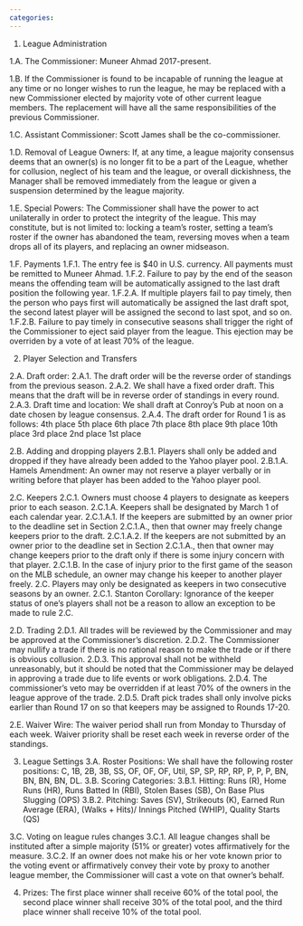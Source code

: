 ```yaml
---
categories: 
---
```



1. League Administration

1.A. The Commissioner: Muneer Ahmad 2017-present.

1.B. If the Commissioner is found to be incapable of running the league at any time or no longer wishes to run the league, he may be replaced with a new Commissioner elected by majority vote of other current league members. The replacement will have all the same responsibilities of the previous Commissioner.

1.C. Assistant Commissioner: Scott James shall be the co-commissioner.

1.D. Removal of League Owners: If, at any time, a league majority consensus deems that an owner(s) is no longer fit to be a part of the League, whether for collusion, neglect of his team and the league, or overall dickishness, the Manager shall be removed immediately from the league or given a suspension determined by the league majority.

1.E. Special Powers: The Commissioner shall have the power to act unilaterally in order to protect the integrity of the league. This may constitute, but is not limited to: locking a team’s roster, setting a team’s roster if the owner has abandoned the team, reversing moves when a team drops all of its players, and replacing an owner midseason.

1.F. Payments
1.F.1. The entry fee is $40 in U.S. currency. All payments must be remitted to Muneer Ahmad.
1.F.2. Failure to pay by the end of the season means the offending team will be automatically assigned to the last draft position the following year.
1.F.2.A. If multiple players fail to pay timely, then the person who pays first will automatically be assigned the last draft spot, the second latest player will be assigned the second to last spot, and so on.
1.F.2.B. Failure to pay timely in consecutive seasons shall trigger the right of the Commissioner to eject said player from the league. This ejection may be overriden by a vote of at least 70% of the league.

2. Player Selection and Transfers

2.A. Draft order:
2.A.1. The draft order will be the reverse order of standings from the previous season.
2.A.2. We shall have a fixed order draft. This means that the draft will be in reverse order of standings in every round.
2.A.3. Draft time and location: We shall draft at Conroy’s Pub at noon on a date chosen by league consensus.
2.A.4. The draft order for Round 1 is as follows:
4th place
5th place
6th place
7th place
8th place
9th place
10th place
3rd place
2nd place
1st place

2.B. Adding and dropping players
2.B.1. Players shall only be added and dropped if they have already been added to the Yahoo player pool.
2.B.1.A. Hamels Amendment: An owner may not reserve a player verbally or in writing before that player has been added to the Yahoo player pool.

2.C. Keepers
2.C.1. Owners must choose 4 players to designate as keepers prior to each season.
2.C.1.A. Keepers shall be designated by March 1 of each calendar year.
2.C.1.A.1. If the keepers are submitted by an owner prior to the deadline set in Section 2.C.1.A., then that owner may freely change keepers prior to the draft.
2.C.1.A.2. If the keepers are not submitted by an owner prior to the deadline set in Section 2.C.1.A., then that owner may change keepers prior to the draft only if there is some injury concern with that player.
2.C.1.B. In the case of injury prior to the first game of the season on the MLB schedule, an owner may change his keeper to another player freely.
2.C. Players may only be designated as keepers in two consecutive seasons by an owner.
2.C.1. Stanton Corollary: Ignorance of the keeper status of one’s players shall not be a reason to allow an exception to be made to rule 2.C.

2.D. Trading
2.D.1. All trades will be reviewed by the Commissioner and may be approved at the Commissioner’s discretion.
2.D.2. The Commissioner may nullify a trade if there is no rational reason to make the trade or if there is obvious collusion.
2.D.3. This approval shall not be withheld unreasonably, but it should be noted that the Commissioner may be delayed in approving a trade due to life events or work obligations.
2.D.4. The commissioner’s veto may be overridden if at least 70% of the owners in the league approve of the trade.
2.D.5. Draft pick trades shall only involve picks earlier than Round 17 on so that keepers may be assigned to Rounds 17-20.

2.E. Waiver Wire: The waiver period shall run from Monday to Thursday of each week. Waiver priority shall be reset each week in reverse order of the standings.

3. League Settings
3.A. Roster Positions: We shall have the following roster positions: C, 1B, 2B, 3B, SS, OF, OF, OF, Util, SP, SP, RP, RP, P, P, P, BN, BN, BN, BN, DL.
3.B. Scoring Categories:
3.B.1. Hitting: Runs (R), Home Runs (HR), Runs Batted In (RBI), Stolen Bases (SB), On Base Plus Slugging (OPS)
3.B.2. Pitching: Saves (SV), Strikeouts (K), Earned Run Average (ERA), (Walks + Hits)/ Innings Pitched (WHIP), Quality Starts (QS)

3.C. Voting on league rules changes
3.C.1. All league changes shall be instituted after a simple majority (51% or greater) votes affirmatively for the measure.
3.C.2. If an owner does not make his or her vote known prior to the voting event or affirmatively convey their vote by proxy to another league member, the Commissioner will cast a vote on that owner’s behalf.

4. Prizes: The first place winner shall receive 60% of the total pool, the second place winner shall receive 30% of the total pool, and the third place winner shall receive 10% of the total pool.